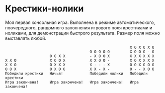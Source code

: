 # Крестики-нолики
Моя первая консольная игра. Выполнена в режиме автоматического, поочередного, рандомного заполнения игрового поля крестиками и ноликами, для демонстрации быстрого результата. Размер поля можно выставлять любой.

```
                                                        X O X O X O 
                                      O O O O O         X O O O - O 
                    O O X X           - X O O X         X X X X X X 
X X O               X O O X           X X O O -         X O X X X X 
X X O               O X X X           X - - - X         O O X O O O 
O O X               O X O O           X X - X -         O - - X O O 
Победили крестики   Ничья!            Победили нолики   Победили крестики
Игра закончена!     Игра закончена!   Игра закончена!   Игра закончена!
```
